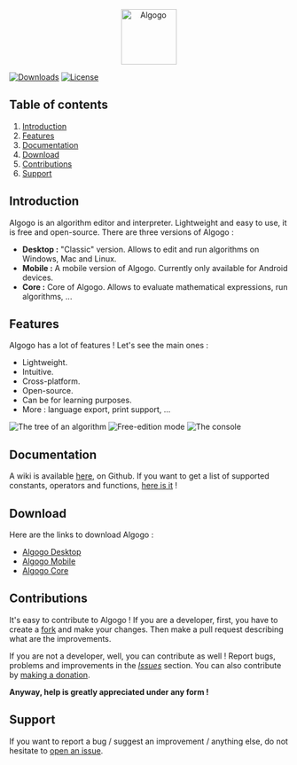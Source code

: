 <div align="center">

<img src="https://www.algogo.xyz/assets/img/icon.png" height="100" title="Algogo" alt="Algogo"/>

</div>

[![Downloads](https://img.shields.io/github/downloads/Skyost/Algogo/total.svg?style=flat-square)](https://github.com/Skyost/Algogo/releases)
[![License](https://img.shields.io/github/license/Skyost/Algogo.svg?style=flat-square)](https://github.com/Skyost/Algogo/blob/desktop/LICENSE.md)

## Table of contents
1. [Introduction](#introduction)
2. [Features](#features)
3. [Documentation](#documentation)
4. [Download](#download)
5. [Contributions](#contributions)
6. [Support](#support)
 
## Introduction

Algogo is an algorithm editor and interpreter. Lightweight and easy to use, it is free and open-source.
There are three versions of Algogo :

* **Desktop :** "Classic" version. Allows to edit and run algorithms on Windows, Mac and Linux.
* **Mobile :** A mobile version of Algogo. Currently only available for Android devices.
* **Core :** Core of Algogo. Allows to evaluate mathematical expressions, run algorithms, ...

## Features

Algogo has a lot of features ! Let's see the main ones :

* Lightweight.
* Intuitive.
* Cross-platform.
* Open-source.
* Can be for learning purposes.
* More : language export, print support, ...

![The tree of an algorithm](https://www.algogo.xyz/assets/img/screenshots/en/desktop-1.png)
![Free-edition mode](https://www.algogo.xyz/assets/img/screenshots/en/desktop-2.png)
![The console](https://www.algogo.xyz/assets/img/screenshots/en/desktop-3.png)

## Documentation

A wiki is available [here](wiki/), on Github. If you want to get a list of supported constants, operators and functions, [here is it](wiki#expression-evaluation) !

## Download
 
Here are the links to download Algogo :

* [Algogo Desktop](releases/latest/)
* [Algogo Mobile](https://play.google.com/store/apps/details?id=fr.skyost.algo.mobile)
* [Algogo Core](https://github.com/Skyost/Algogo/wiki/Algogo-Core#include-it)

## Contributions

It's easy to contribute to Algogo ! If you are a developer, first, you have to create a [fork](fork/) and make your changes. Then make a pull request describing what are the improvements.

If you are not a developer, well, you can contribute as well ! Report bugs, problems and improvements in the [_Issues_](issues/) section. You can also contribute by [making a donation](https://www.paypal.com/cgi-bin/webscr?hosted_button_id=XLEBVBMQNTXMY&item_name=Algogo&cmd=_s-xclick).

**Anyway, help is greatly appreciated under any form !**

## Support

If you want to report a bug / suggest an improvement / anything else, do not hesitate to [open an issue](issues/new/).
